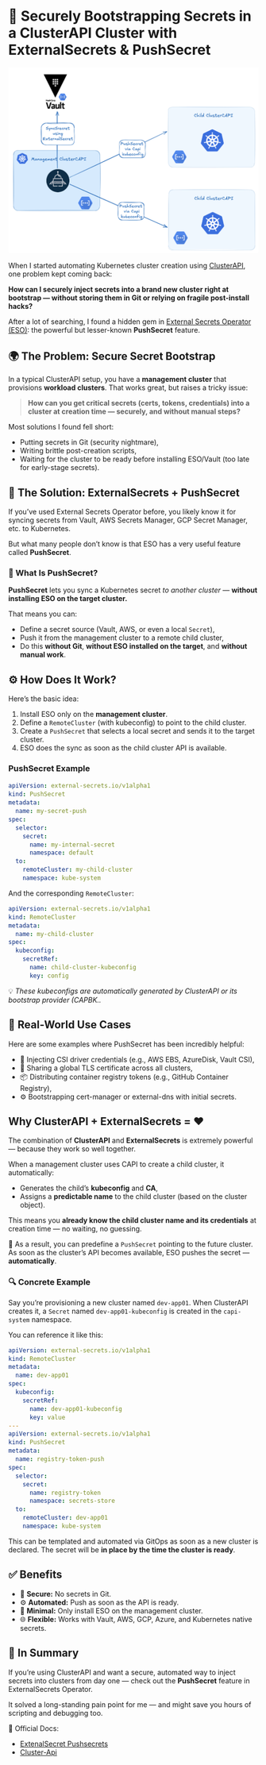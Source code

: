 # 🌱 Securely Bootstrapping Secrets in a ClusterAPI Cluster with ExternalSecrets & PushSecret

<p align="center" width="90%">
<img src="img/capi-pushsecret.png" width="600">
</p>

When I started automating Kubernetes cluster creation using [ClusterAPI](https://cluster-api.sigs.k8s.io/), one problem kept coming back:

**How can I securely inject secrets into a brand new cluster right at bootstrap — without storing them in Git or relying on fragile post-install hacks?**

After a lot of searching, I found a hidden gem in [External Secrets Operator (ESO)](https://external-secrets.io/): the powerful but lesser-known **PushSecret** feature.


## 🌍 The Problem: Secure Secret Bootstrap

In a typical ClusterAPI setup, you have a **management cluster** that provisions **workload clusters**. That works great, but raises a tricky issue:

> **How can you get critical secrets (certs, tokens, credentials) into a cluster at creation time — securely, and without manual steps?**

Most solutions I found fell short:
- Putting secrets in Git (security nightmare),
- Writing brittle post-creation scripts,
- Waiting for the cluster to be ready before installing ESO/Vault (too late for early-stage secrets).


## 🔑 The Solution: ExternalSecrets + PushSecret

If you’ve used External Secrets Operator before, you likely know it for syncing secrets from Vault, AWS Secrets Manager, GCP Secret Manager, etc. to Kubernetes.

But what many people don’t know is that ESO has a very useful feature called **PushSecret**.

### 🧪 What Is PushSecret?

**PushSecret** lets you sync a Kubernetes secret *to another cluster* — **without installing ESO on the target cluster.**

That means you can:
- Define a secret source (Vault, AWS, or even a local `Secret`),
- Push it from the management cluster to a remote child cluster,
- Do this **without Git**, **without ESO installed on the target**, and **without manual work**.


## ⚙️ How Does It Work?

Here’s the basic idea:

1. Install ESO only on the **management cluster**.
2. Define a `RemoteCluster` (with kubeconfig) to point to the child cluster.
3. Create a `PushSecret` that selects a local secret and sends it to the target cluster.
4. ESO does the sync as soon as the child cluster API is available.

### PushSecret Example

```yaml
apiVersion: external-secrets.io/v1alpha1
kind: PushSecret
metadata:
  name: my-secret-push
spec:
  selector:
    secret:
      name: my-internal-secret
      namespace: default
  to:
    remoteCluster: my-child-cluster
    namespace: kube-system
````

And the corresponding `RemoteCluster`:

```yaml
apiVersion: external-secrets.io/v1alpha1
kind: RemoteCluster
metadata:
  name: my-child-cluster
spec:
  kubeconfig:
    secretRef:
      name: child-cluster-kubeconfig
      key: config
```

💡 *These kubeconfigs are automatically generated by ClusterAPI or its bootstrap provider (CAPBK..*


## 🎯 Real-World Use Cases

Here are some examples where PushSecret has been incredibly helpful:

* 🔐 Injecting CSI driver credentials (e.g., AWS EBS, AzureDisk, Vault CSI),
* 🔑 Sharing a global TLS certificate across all clusters,
* 📦 Distributing container registry tokens (e.g., GitHub Container Registry),
* ⚙️ Bootstrapping cert-manager or external-dns with initial secrets.

## Why ClusterAPI + ExternalSecrets = ❤️

The combination of **ClusterAPI** and **ExternalSecrets** is extremely powerful — because they work so well together.

When a management cluster uses CAPI to create a child cluster, it automatically:

* Generates the child’s **kubeconfig** and **CA**,
* Assigns a **predictable name** to the child cluster (based on the cluster object).

This means you **already know the child cluster name and its credentials** at creation time — no waiting, no guessing.

🎯 As a result, you can predefine a `PushSecret` pointing to the future cluster. As soon as the cluster’s API becomes available, ESO pushes the secret — **automatically**.


### 🔍 Concrete Example

Say you’re provisioning a new cluster named `dev-app01`. When ClusterAPI creates it, a `Secret` named `dev-app01-kubeconfig` is created in the `capi-system` namespace.

You can reference it like this:

```yaml
apiVersion: external-secrets.io/v1alpha1
kind: RemoteCluster
metadata:
  name: dev-app01
spec:
  kubeconfig:
    secretRef:
      name: dev-app01-kubeconfig
      key: value
---
apiVersion: external-secrets.io/v1alpha1
kind: PushSecret
metadata:
  name: registry-token-push
spec:
  selector:
    secret:
      name: registry-token
      namespace: secrets-store
  to:
    remoteCluster: dev-app01
    namespace: kube-system
```

This can be templated and automated via GitOps as soon as a new cluster is declared. The secret will be **in place by the time the cluster is ready**.

## ✅ Benefits

* 🔐 **Secure:** No secrets in Git.
* ⚙️ **Automated:** Push as soon as the API is ready.
* 🧼 **Minimal:** Only install ESO on the management cluster.
* 🌐 **Flexible:** Works with Vault, AWS, GCP, Azure, and Kubernetes native secrets.


## 🧵 In Summary

If you’re using ClusterAPI and want a secure, automated way to inject secrets into clusters from day one — check out the **PushSecret** feature in ExternalSecrets Operator.

It solved a long-standing pain point for me — and might save you hours of scripting and debugging too.

📘 Official Docs:

- [ExtenalSecret Pushsecrets](https://external-secrets.io/latest/guides/pushsecrets/)
- [Cluster-Api](https://cluster-api.sigs.k8s.io/)